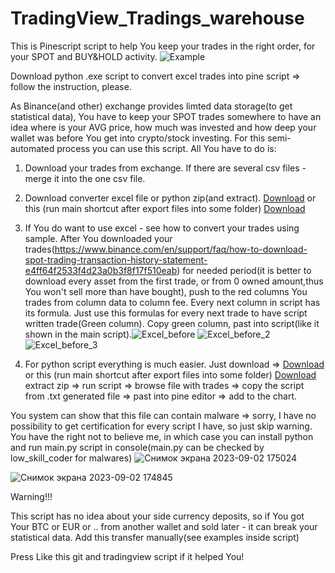 # TradingView_Tradings_warehouse
This is Pinescript script to help You keep your trades in the right order, for your SPOT and BUY&HOLD activity.
![Example](https://github.com/Arivadis/TradingView_Tradings_warehouse/assets/105313584/73b2a04b-1778-430e-94ed-98576298a527)

Download python .exe script to convert excel trades into pine script => follow the instruction, please.




As Binance(and other) exchange provides limted data storage(to get statistical data), You have to keep your SPOT trades somewhere to have an idea where is your AVG price,
how much was invested and how deep your wallet was before You get into crypto/stock investing. For this semi-automated process you can use 
this script.
All You have to do is:
1. Download your trades from exchange. If there are several csv files - merge it into the one csv file.
2. Download converter excel file or python zip(and extract).
[Download](https://drive.google.com/file/d/15LT54f2LxsGPcPjit-xhqPMIPsoACf2R/view?usp=sharing)
or this (run main shortcut after export files into some folder) [Download](https://drive.google.com/file/d/1BrEKVurnvEyw6cUThL_k9BZU73xQwjrU/view?usp=sharing)
4. If You do want to use excel - see how to convert your trades using sample.
   After You downloaded your trades(https://www.binance.com/en/support/faq/how-to-download-spot-trading-transaction-history-statement-e4ff64f2533f4d23a0b3f8f17f510eab) for needed period(it is better to download every asset from the first trade, or from 0 owned amount,thus You
   won't sell more than have bought), push to the red columns You trades from column data to column fee. Every next column in script has its formula.
   Just use this formulas for every next trade to have script written trade(Green column). Copy green column, past into script(like it shown in
   the main script).![Excel_before](https://github.com/Arivadis/TradingView_Tradings_warehouse/assets/105313584/6552afa1-1f8e-4e70-b1c6-ab88f47bdb26)
![Excel_before_2](https://github.com/Arivadis/TradingView_Tradings_warehouse/assets/105313584/7f0f956e-fd76-4c77-a115-2f41553da8fd)
![Excel_before_3](https://github.com/Arivadis/TradingView_Tradings_warehouse/assets/105313584/25c70f26-d900-4ad2-a5a3-b99bfa31ec45)

5. For python script everything is much easier. Just download =>
[Download](https://drive.google.com/file/d/15LT54f2LxsGPcPjit-xhqPMIPsoACf2R/view?usp=sharing)
or this (run main shortcut after export files into some folder) [Download](https://drive.google.com/file/d/1BrEKVurnvEyw6cUThL_k9BZU73xQwjrU/view?usp=sharing)
extract zip => run script => browse file with trades => copy the script from .txt generated file => past into pine editor => add to the chart.

You system can show that this file can contain malware => sorry, I have no possibility to get certification for every script I have, so just skip warning.
You have the right not to believe me, in which case you can install python and run main.py script in console(main.py can be checked by low_skill_coder for malwares)
![Снимок экрана 2023-09-02 175024](https://github.com/Arivadis/TradingView_Tradings_warehouse/assets/105313584/45bb167a-0ce4-41ab-8a05-8cb14a08abf9)

![Снимок экрана 2023-09-02 174845](https://github.com/Arivadis/TradingView_Tradings_warehouse/assets/105313584/56bdc22e-7994-4603-99ef-d2b66506ce00)

Warning!!!

This script has no idea about your side currency deposits, so if You got Your BTC or EUR or .. from another wallet and sold later - it can break your statistical data. Add this transfer manually(see examples inside script)


Press Like this git and tradingview script if it helped You!



